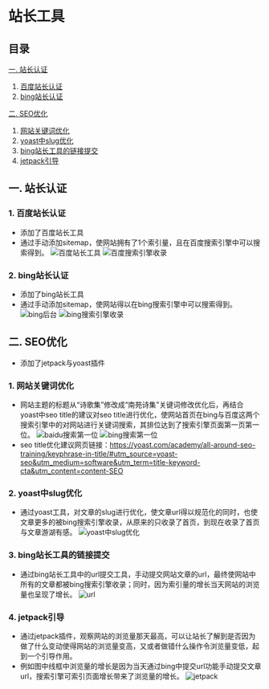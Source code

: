 # 站长工具

## 目录
[一. 站长认证](#1)
1. [百度站长认证](#11)
2. [bing站长认证](#12)

[二. SEO优化](#2)
1. [网站关键词优化](#21)
2. [yoast中slug优化](#22)
3. [bing站长工具的链接提交](#23)
4. [jetpack引导](#24)

## <a id="1">一. 站长认证</a>
### <a id="11">1. 百度站长认证</a>
- 添加了百度站长工具
- 通过手动添加sitemap，使网站拥有了1个索引量，且在百度搜索引擎中可以搜索得到。
![百度站长工具](https://github.com/YouYou-Chen/chenrouyin.me/blob/master/images/baidu1.png)
![百度搜索引擎收录](https://github.com/YouYou-Chen/chenrouyin.me/blob/master/images/baidu2.jpg)

### <a id="12">2. bing站长认证</a>
- 添加了bing站长工具
- 通过手动添加sitemap，使网站得以在bing搜索引擎中可以搜索得到。
![bing后台](https://github.com/YouYou-Chen/chenrouyin.me/blob/master/images/bing1.png)
![bing搜索引擎收录](https://github.com/YouYou-Chen/chenrouyin.me/blob/master/images/bing2.jpg)

## <a id="2">二. SEO优化</a>
- 添加了jetpack与yoast插件

### <a id="21">1. 网站关键词优化</a>
- 网站主题的标题从“诗歌集”修改成“南苑诗集”关键词修改优化后，再结合yoast中seo title的建议对seo title进行优化，使网站首页在bing与百度这两个搜索引擎中的对网站进行关键词搜索，其排位达到了搜索引擎页面第一页第一位。
![baidu搜索第一位](https://github.com/YouYou-Chen/chenrouyin.me/blob/master/images/baidu3.png)
![bing搜索第一位](https://github.com/YouYou-Chen/chenrouyin.me/blob/master/images/bing3.png)
- seo title优化建议网页链接：https://yoast.com/academy/all-around-seo-training/keyphrase-in-title/#utm_source=yoast-seo&utm_medium=software&utm_term=title-keyword-cta&utm_content=content-SEO

### <a id="22">2. yoast中slug优化</a>
- 通过yoast工具，对文章的slug进行优化，使文章url得以规范化的同时，也使文章更多的被bing搜索引擎收录，从原来的只收录了首页，到现在收录了首页与文章游湖有感。
![yoast中slug优化](https://github.com/YouYou-Chen/chenrouyin.me/blob/master/images/slug.jpg)

### <a id="23">3. bing站长工具的链接提交</a>
- 通过bing站长工具中的url提交工具，手动提交网站文章的url，最终使网站中所有的文章都被bing搜索引擎收录；同时，因为索引量的增长当天网站的浏览量也呈现了增长。
![url](https://github.com/YouYou-Chen/chenrouyin.me/blob/master/images/url.png)

### <a id="24">4. jetpack引导</a>
- 通过jetpack插件，观察网站的浏览量那天最高，可以让站长了解到是否因为做了什么变动使得网站的浏览量变高，又或者做错什么操作令浏览量变低，起到一个引导作用。
- 例如图中线框中浏览量的增长是因为当天通过bing中提交url功能手动提交文章url，搜索引擎可索引页面增长带来了浏览量的增长。
![jetpack](https://github.com/YouYou-Chen/chenrouyin.me/blob/master/images/jetpack.png)
















